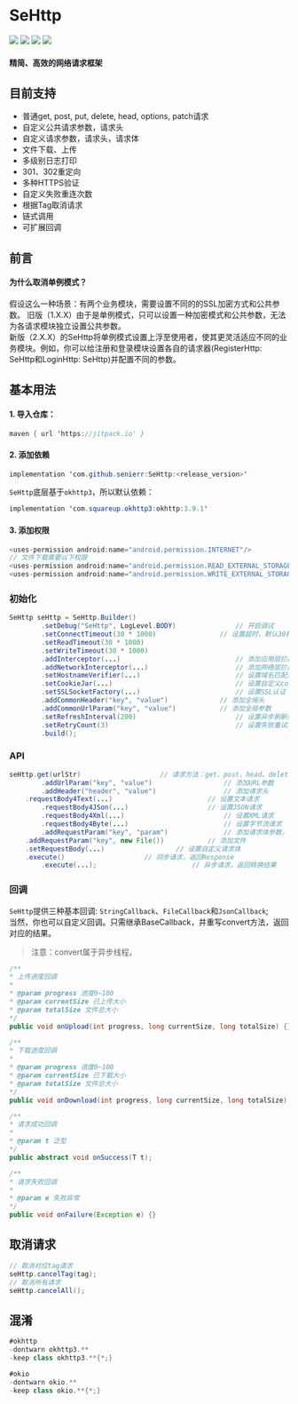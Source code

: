 # SeHttp

[![](https://jitpack.io/v/senierr/SeHttp.svg)](https://jitpack.io/#senierr/SeHttp)
[![](https://img.shields.io/travis/rust-lang/rust.svg)](https://github.com/senierr/SeHttp)
[![](https://img.shields.io/badge/dependencies-okhttp-green.svg)](https://github.com/square/okhttp)
[![](https://img.shields.io/badge/dependencies-okio-green.svg)](https://github.com/square/okio)

#### 精简、高效的网络请求框架

## 目前支持
* 普通get, post, put, delete, head, options, patch请求
* 自定义公共请求参数，请求头
* 自定义请求参数，请求头，请求体
* 文件下载、上传
* 多级别日志打印
* 301、302重定向
* 多种HTTPS验证
* 自定义失败重连次数
* 根据Tag取消请求
* 链式调用
* 可扩展回调

## 前言
#### 为什么取消单例模式？
假设这么一种场景：有两个业务模块，需要设置不同的的SSL加密方式和公共参数。
旧版（1.X.X）由于是单例模式，只可以设置一种加密模式和公共参数，无法为各请求模块独立设置公共参数。  
新版（2.X.X）的SeHttp将单例模式设置上浮至使用者，使其更灵活适应不同的业务模块。例如，你可以给注册和登录模块设置各自的请求器(RegisterHttp: SeHttp和LoginHttp: SeHttp)并配置不同的参数。


## 基本用法

#### 1. 导入仓库：

```java
maven { url 'https://jitpack.io' }
```

#### 2. 添加依赖

```java
implementation 'com.github.senierr:SeHttp:<release_version>'
```

`SeHttp`底层基于`okhttp3`，所以默认依赖：

```java
implementation 'com.squareup.okhttp3:okhttp:3.9.1'
```

#### 3. 添加权限

```java
<uses-permission android:name="android.permission.INTERNET"/>
// 文件下载需要以下权限
<uses-permission android:name="android.permission.READ_EXTERNAL_STORAGE" />
<uses-permission android:name="android.permission.WRITE_EXTERNAL_STORAGE" />
```

### 初始化

```java
SeHttp seHttp = SeHttp.Builder()
        .setDebug("SeHttp", LogLevel.BODY)               // 开启调试
        .setConnectTimeout(30 * 1000)       		 // 设置超时，默认30秒
        .setReadTimeout(30 * 1000)
        .setWriteTimeout(30 * 1000)
        .addInterceptor(...)                             // 添加应用层拦截器
        .addNetworkInterceptor(...)                      // 添加网络层拦截器
        .setHostnameVerifier(...)                        // 设置域名匹配规则
        .setCookieJar(...)                               // 设置自定义cookie管理
        .setSSLSocketFactory(...)                        // 设置SSL认证
        .addCommonHeader("key", "value")     		 // 添加全局头
        .addCommonUrlParam("key", "value")      	 // 添加全局参数
        .setRefreshInterval(200)                    	 // 设置异步刷新间隔(上传、下载监听)
        .setRetryCount(3)                           	 // 设置失败重试次数
        .build();
```

### API

```java
seHttp.get(urlStr)				      // 请求方法：get、post、head、delete、put、options
        .addUrlParam("key", "value")                  // 添加URL参数
        .addHeader("header", "value")                 // 添加请求头
	.requestBody4Text(...)                	      // 设置文本请求
        .requestBody4JSon(...)      		      // 设置JSON请求
        .requestBody4Xml(...)                         // 设置XML请求
        .requestBody4Byte(...)                        // 设置字节流请求
        .addRequestParam("key", "param")              // 添加请求体参数，默认表单
	.addRequestParam("key", new File())           // 添加文件
	.setRequestBody(...)			      // 设置自定义请求体
	.execute()				      // 同步请求，返回Response
        .execute(...);		      		      // 异步请求，返回转换结果
```

### 回调

``SeHttp``提供三种基本回调: ``StringCallback``、``FileCallback``和``JsonCallback``;  
当然，你也可以自定义回调。只需继承BaseCallback，并重写convert方法，返回对应的结果。  
> 注意：convert属于异步线程。

```java
/**
* 上传进度回调
*
* @param progress 进度0~100
* @param currentSize 已上传大小
* @param totalSize 文件总大小
*/
public void onUpload(int progress, long currentSize, long totalSize) {}

/**
* 下载进度回调
*
* @param progress 进度0~100
* @param currentSize 已下载大小
* @param totalSize 文件总大小
*/
public void onDownload(int progress, long currentSize, long totalSize) {}

/**
* 请求成功回调
*
* @param t 泛型
*/
public abstract void onSuccess(T t);

/**
* 请求失败回调
*
* @param e 失败异常
*/
public void onFailure(Exception e) {}
```

## 取消请求

```java
// 取消对应tag请求
seHttp.cancelTag(tag);
// 取消所有请求
seHttp.cancelAll();
```

## 混淆

```java
#okhttp
-dontwarn okhttp3.**
-keep class okhttp3.**{*;}

#okio
-dontwarn okio.**
-keep class okio.**{*;}
```
